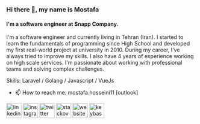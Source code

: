 ### Hi there 👋, my name is Mostafa
####  I'm a software engineer at Snapp Company.
I'm a software engineer and currently living in Tehran (Iran). I started to learn the fundamentals of programming since High School and developed my first real-world project at university in 2010. During my career, I've always tried to improve my skills. I also have 4 years of experience working on high scale services. I'm passionate about working with professional teams and solving complex challenges.

Skills: Laravel / Golang / Javascript / VueJs

- 📫   How to reach me: mostafa.hosseini11 [outlook] 


[<img src='https://cdn.jsdelivr.net/npm/simple-icons@3.0.1/icons/linkedin.svg' alt='linkedin' height='40'>](https://www.linkedin.com/in/mostafa-hosseini-05196778/)  [<img src='https://cdn.jsdelivr.net/npm/simple-icons@3.0.1/icons/instagram.svg' alt='instagram' height='40'>](https://www.instagram.com/mostafa_hosseini71/)  [<img src='https://cdn.jsdelivr.net/npm/simple-icons@3.0.1/icons/twitter.svg' alt='twitter' height='40'>](https://twitter.com/moostaaafaa)  [<img src='https://cdn.jsdelivr.net/npm/simple-icons@3.0.1/icons/stackoverflow.svg' alt='stackoverflow' height='40'>](https://stackoverflow.com/users/2091063)  [<img src='https://cdn.jsdelivr.net/npm/simple-icons@3.0.1/icons/icloud.svg' alt='website' height='40'>](https://www.mostafa.hosseini.me)  [<img src='https://cdn.jsdelivr.net/npm/simple-icons@3.0.1/icons/keybase.svg' alt='keybase' height='40'>](https://keybase.io/afraprg)  

